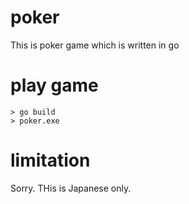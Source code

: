 # poker
This is poker game which is written in go

# play game
```
> go build
> poker.exe
```

# limitation
Sorry. THis is Japanese only.
